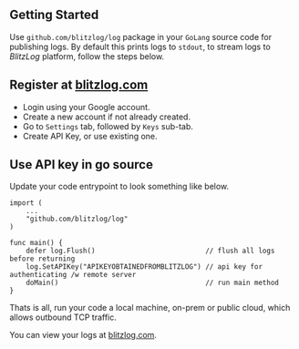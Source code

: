 ## Getting Started

Use `github.com/blitzlog/log` package in your `GoLang` source code for publishing logs. By default this prints logs to `stdout`, to stream logs to *BlitzLog* platform, follow the steps below.

## Register at [blitzlog.com](https://test.blitzlog.com)

- Login using your Google account.
- Create a new account if not already created.
- Go to `Settings` tab, followed by `Keys` sub-tab.
- Create API Key, or use existing one.

## Use API key in go source

Update your code entrypoint to look something like below.

```
import (
	...
	"github.com/blitzlog/log"
)

func main() {
	defer log.Flush()                           // flush all logs before returning
	log.SetAPIKey("APIKEYOBTAINEDFROMBLITZLOG") // api key for authenticating /w remote server
	doMain()                                    // run main method
}

```

Thats is all, run your code a local machine, on-prem or public cloud, which allows outbound TCP traffic.

You can view your logs at [blitzlog.com](https://test.blitzlog.com).
